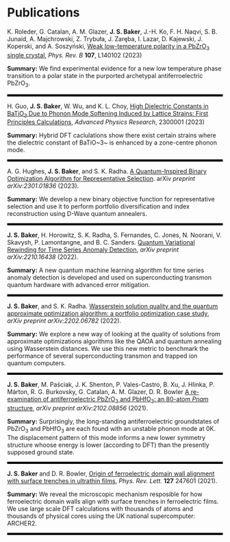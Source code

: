 # Publications

K. Roleder, G. Catalan, A. M. Glazer, **J. S. Baker**, J.-H. Ko, F. H. Naqvi, S. B. Junaid, A. Majchrowski, Z. Trybuła, J. Zaręba, I. Lazar, D. Kajewski, J. Koperski, and A. Soszyński, [Weak low-temperature polarity in a PbZrO<sub>3</sub> single crystal](https://doi.org/10.1103/PhysRevB.107.L140102), *Phys. Rev. B* **107**, L140102 (2023)

**Summary:** We find experimental evidence for a new low temperature phase transition to a polar state in the purported archetypal antiferroelectric PbZrO<sub>3</sub>.

<hr style="border: 2px solid black;">

H. Guo, **J. S. Baker**, W. Wu, and K. L. Choy, [High Dielectric Constants in BaTiO<sub>3</sub> Due to Phonon Mode Softening Induced by Lattice Strains: First Principles Calculations](https://doi.org/10.1002/apxr.202300001), *Advanced Physics Research*, 2300001 (2023)

**Summary:** Hybrid DFT caclulations show there exist certain strains where the dielectric constant of BaTiO~3~ is enhanced by a zone-centre phonon mode.

<hr style="border: 2px solid black;">

A. G. Hughes, **J. S. Baker**, and S. K. Radha. [A Quantum-Inspired Binary Optimization Algorithm for Representative Selection](https://arxiv.org/abs/2301.01836). arXiv *preprint arXiv:2301.01836* (2023).

**Summary:** We develop a new binary objective function for representative selection and use it to perform portfolio diversification and index reconstruction using D-Wave quantum annealers. 

<hr style="border: 2px solid black;">

**J. S. Baker**, H. Horowitz, S. K. Radha, S. Fernandes, C. Jones, N. Noorani, V. Skavysh, P. Lamontangne, and B. C. Sanders. [Quantum Variational Rewinding for Time Series Anomaly Detection](https://doi.org/10.48550/arXiv.2210.16438), *arXiv preprint arXiv:2210.16438* (2022).

**Summary:** A new quantum machine learning algorithm for time series anomaly detection is developed and used on superconducting transmon quantum hardware with advanced error mitigation.

<hr style="border: 2px solid black;">

**J. S. Baker**, and S. K. Radha. [Wasserstein solution quality and the quantum approximate optimization algorithm: a portfolio optimization case study](https://doi.org/10.48550/arXiv.2202.06782), *arXiv preprint arXiv:2202.06782* (2022).

**Summary:** We explore a new way of looking at the quality of solutions from approximate optimizations algorithms like the QAOA and quantum annealing using Wasserstein distances. We use this new metric to benchmark the performance of several superconducting transmon and trapped ion quantum computers.

<hr style="border: 2px solid black;">

**J. S. Baker**, M. Paściak, J. K. Shenton, P. Vales-Castro, B. Xu, J. Hlinka, P. Márton, R. G. Burkovsky, G. Catalan, A. M. Glazer, D. R. Bowler [A re-examination of antiferroelectric PbZrO<sub>3</sub> and PbHfO<sub>3</sub>: an 80-atom *Pnam* structure](https://doi.org/10.48550/arXiv.2102.08856), *arXiv preprint arXiv:2102.08856* (2021).

**Summary:** Surprisingly, the long-standing  antiferroelectric groundstates of PbZrO<sub>3</sub> and PbHfO<sub>3</sub> are each found with an unstable phonon mode at 0K. The displacement pattern of this mode informs a new lower symmetry structure whoose energy is lower (according to DFT) than the presently supposed ground state.

<hr style="border: 2px solid black;">

**J. S. Baker** and D. R. Bowler, [Origin of ferroelectric domain wall alignment with surface trenches in ultrathin films](https://doi.org/10.1103/PhysRevLett.127.247601), *Phys. Rev. Lett.* **127** 247601 (2021).

**Summary:** We reveal the microscopic mechanism resposible for how ferroelectric domain walls align with surface trenches in ferroelectric films. We use large scale DFT calculations with thousands of atoms and thousands of physical cores using the UK national supercomputer: ARCHER2.

<hr style="border: 2px solid black;">
